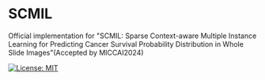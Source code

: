 # SCMIL
Official implementation for "SCMIL: Sparse Context-aware Multiple Instance Learning for Predicting Cancer Survival Probability Distribution in Whole Slide Images"(Accepted by MICCAI2024)

[![License: MIT](https://img.shields.io/badge/License-MIT-yellow.svg)](https://opensource.org/licenses/MIT)
